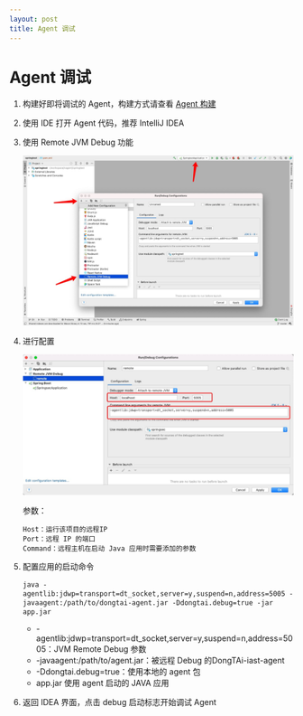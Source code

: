 ```yaml
---
layout: post
title: Agent 调试
---
```

# Agent 调试

1. 构建好即将调试的 Agent，构建方式请查看 [Agent 构建]()
2. 使用 IDE 打开 Agent 代码，推荐 IntelliJ IDEA

3. 使用 Remote JVM Debug 功能

   ![springtest_config](./assets/remote_config.png)

4. 进行配置

   ![remote_debug](./assets/remote_debug.png)

   参数：

   ```
   Host：运行该项目的远程IP
   Port：远程 IP 的端口
   Command：远程主机在启动 Java 应用时需要添加的参数
   ```

5. 配置应用的启动命令

   ```
   java -agentlib:jdwp=transport=dt_socket,server=y,suspend=n,address=5005 -javaagent:/path/to/dongtai-agent.jar -Ddongtai.debug=true -jar app.jar
   ```

   - -agentlib:jdwp=transport=dt_socket,server=y,suspend=n,address=5005：JVM Remote Debug 参数
   - -javaagent:/path/to/agent.jar：被远程 Debug 的DongTAi-iast-agent
   - -Ddongtai.debug=true：使用本地的 agent 包
   - app.jar 使用 agent 启动的 JAVA 应用

6. 返回 IDEA 界面，点击 debug 启动标志开始调试 Agent